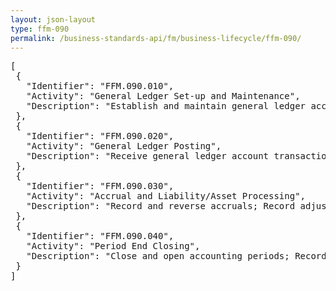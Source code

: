 ```yaml
---
layout: json-layout
type: ffm-090
permalink: /business-standards-api/fm/business-lifecycle/ffm-090/
---
```

<pre>
[
 {
   "Identifier": "FFM.090.010",
   "Activity": "General Ledger Set-up and Maintenance",
   "Description": "Establish and maintain general ledger account classifications, categories, and subcategories consistent with the USSGL accounts; Establish and maintain proprietary and budgetary account attributes; Establish and maintain attributes to support agency financial performance and operations reporting"
 },
 {
   "Identifier": "FFM.090.020",
   "Activity": "General Ledger Posting",
   "Description": "Receive general ledger account transaction information provided by supporting financial management operations; Post general ledger proprietary, budgetary, and memorandum account transactions; Includes posting manual journal vouchers, adjustments to the general ledger, individual and aggregated transactions from sub-ledgers, and transactions funded, obligated, or expended over multiple years to general ledger accounts that do not close"
 },
 {
   "Identifier": "FFM.090.030",
   "Activity": "Accrual and Liability/Asset Processing",
   "Description": "Record and reverse accruals; Record adjustments to budgetary and financial (proprietary) accruals; Record Federal liabilities; Includes intragovernmental liabilities, contingent liabilities, and liabilities related to loans and accrued employees' wages and entitlement benefits"
 },
 {
   "Identifier": "FFM.090.040",
   "Activity": "Period End Closing",
   "Description": "Close and open accounting periods; Record period end accounting entries; Includes month-end and year-end closings and closing nonfiduciary and fiduciary accounts"
 }
]
</pre>